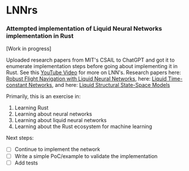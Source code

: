 # LNNrs
### Attempted implementation of Liquid Neural Networks implementation in Rust
[Work in progress]

Uploaded research papers from MIT's CSAIL to ChatGPT and got it to enumerate implementation steps before going about 
implementing it in Rust.
See this [YouTube Video](https://www.youtube.com/watch?v=0FNkrjVIcuk) for more on LNN's.
Research papers here: [Robust Flight Navigation with Liquid Neural Networks](https://dspace.mit.edu/handle/1721.1/144657),
here: [Liquid Time-constant Networks](https://arxiv.org/pdf/2006.04439.pdf), 
and here: [Liquid Structural State-Space Models](https://arxiv.org/pdf/2209.12951.pdf)

Primarily, this is an exercise in:
1. Learning Rust
2. Learning about neural networks
3. Learning about liquid neural networks
4. Learning about the Rust ecosystem for machine learning

Next steps:

- [ ] Continue to implement the network
- [ ] Write a simple PoC/example to validate the implementation
- [ ] Add tests
